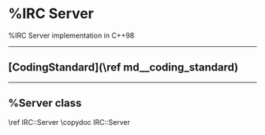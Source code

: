 # %IRC Server
%IRC Server implementation in C++98
***
## [CodingStandard](\ref md__coding_standard)
***
## %Server class
\ref IRC::Server
\copydoc IRC::Server

